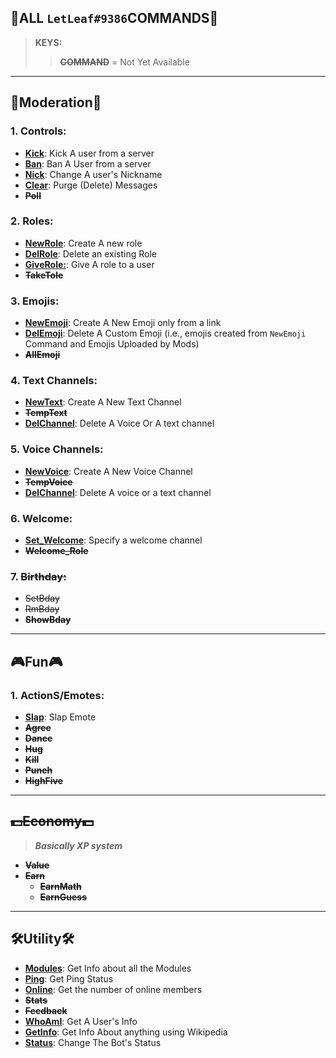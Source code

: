 ## 🍂ALL `LetLeaf#9386`COMMANDS🍂

> **KEYS:**
>> **~~COMMAND~~** = Not Yet Available

---

## 👑Moderation👑
### 1. **Controls:**
  - [**Kick**](https://github.com/v1s1t0r999/LetLeaf-BOT/blob/master/DOCS/More%20In/Moderation/Kick.md#kick): Kick A user from a server
  - [**Ban**](https://github.com/v1s1t0r999/LetLeaf-BOT/blob/master/DOCS/More%20In/Moderation/Ban.md#Ban): Ban A User from a server
  - [**Nick**](https://github.com/v1s1t0r999/LetLeaf-BOT/blob/master/DOCS/More%20In/Moderation/Nick.md#Nick): Change A user's Nickname
  - [**Clear**](https://github.com/v1s1t0r999/LetLeaf-BOT/blob/master/DOCS/More%20In/Moderation/Clear.md#Clear): Purge (Delete) Messages
  - **~~Poll~~**

### 2. **Roles:**
  - [**NewRole**](https://github.com/v1s1t0r999/LetLeaf-BOT/blob/master/DOCS/More%20In/Roles/NewRole.md#newrole): Create A new role
  - [**DelRole**](https://github.com/v1s1t0r999/LetLeaf-BOT/blob/master/DOCS/More%20In/Roles/DelRole.md#delrole): Delete an existing Role
  - [**GiveRole:**](https://github.com/v1s1t0r999/LetLeaf-BOT/blob/master/DOCS/More%20In/Roles/GiveRole.md#giverole): Give A role to a user
  - **~~TakeTole~~**

### 3. **Emojis:**
  - [**NewEmoji**](https://github.com/v1s1t0r999/LetLeaf-BOT/blob/master/DOCS/More%20In/Emojis/NewEmoji.md#newemoji): Create A New Emoji only from a link
  - [**DelEmoji**](https://github.com/v1s1t0r999/LetLeaf-BOT/blob/master/DOCS/More%20In/Emojis/DelEmoji.md#delemoji): Delete A Custom Emoji (i.e., emojis created from `NewEmoji` Command and Emojis Uploaded by Mods)
  - **~~AllEmoji~~**

### 4. **Text Channels:**
  - [**NewText**](https://github.com/v1s1t0r999/LetLeaf-BOT/blob/master/DOCS/More%20In/Channels/Text/NewText.md): Create A New Text Channel
  - **~~TempText~~**
  - [**DelChannel**](https://github.com/v1s1t0r999/LetLeaf-BOT/blob/master/DOCS/More%20In/Channels/DelChannel.md): Delete A Voice Or A text channel

### 5. **Voice Channels:**
  - [**NewVoice**](https://github.com/v1s1t0r999/LetLeaf-BOT/blob/master/DOCS/More%20In/Channels/Voice/NewVoice.md): Create A New Voice Channel
  - **~~TempVoice~~**
  - [**DelChannel**](https://github.com/v1s1t0r999/LetLeaf-BOT/blob/master/DOCS/More%20In/Channels/DelChannel.md): Delete A voice or a text channel

### 6. **Welcome:**
  - [**Set_Welcome**](https://github.com/v1s1t0r999/LetLeaf-BOT/blob/master/DOCS/More%20In/Welcome/Set_Welcome.md): Specify a welcome channel
  - **~~Welcome_Role~~**

### 7. ~~**Birthday:**~~
  - ~~SetBday~~
  - ~~RmBday~~
  - **~~ShowBday~~**
---
## 🎮Fun🎮
### 1. **ActionS/Emotes:**
  - [**Slap**](https://github.com/v1s1t0r999/LetLeaf-BOT/blob/master/DOCS/More%20In/Fun/Slap.md): Slap Emote
  - **~~Agree~~**
  - **~~Dance~~**
  - **~~Hug~~**
  - **~~Kill~~**
  - **~~Punch~~**
  - **~~HighFive~~**
---
## **~~💵Economy💵~~**
> ***Basically XP system***
- **~~Value~~**
- **~~Earn~~**
  - **~~EarnMath~~**
  - **~~EarnGuess~~**

---
## 🛠️Utility🛠️
- [**Modules**](https://github.com/v1s1t0r999/LetLeaf-BOT/blob/master/DOCS/More%20In/Utility/Modules.md): Get Info about all the Modules
- [**Ping**](https://github.com/v1s1t0r999/LetLeaf-BOT/blob/master/DOCS/More%20In/Utility/Ping.md): Get Ping Status
- [**Online**](https://github.com/v1s1t0r999/LetLeaf-BOT/blob/master/DOCS/More%20In/Utility/Online.md): Get the number of online members
- **~~Stats~~**
- **~~Feedback~~**
- [**WhoAmI**](https://github.com/v1s1t0r999/LetLeaf-BOT/blob/master/DOCS/More%20In/Utility/WhoAmI.md): Get A User's Info
- [**GetInfo**](https://github.com/v1s1t0r999/LetLeaf-BOT/blob/master/DOCS/More%20In/Utility/GetInfo.md): Get Info About anything using Wikipedia
- [**Status**](https://github.com/v1s1t0r999/LetLeaf-BOT/blob/master/DOCS/More%20In/Utility/Status.md): Change The Bot's Status

